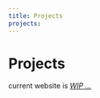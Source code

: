 ```yaml
---
title: Projects
projects:
---
```


# Projects

current website is [<i class="i-mdi:arrow-right-bold-outline opacity-60" /> WIP ...](/posts/2022-08-24-helloworld)
